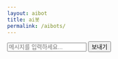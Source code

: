 ```yaml
---
layout: aibot
title: ai봇
permalink: /aibots/
---
```


<div id="chat-container">
  <div id="chat-history"></div>
  <input type="text" id="user-input" placeholder="메시지를 입력하세요..." />
  <button id="send-button">보내기</button>
</div>

<script src="/assets/js/aibotscript.js"></script>
